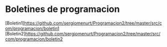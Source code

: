 # Boletines de programacion
[Boletin1]https://github.com/sergiomenurt/Programacion2/tree/master/src/com/programacion/boletin1
[Boletin2]https://github.com/sergiomenurt/Programacion2/tree/master/src/com/programacion/boletin2